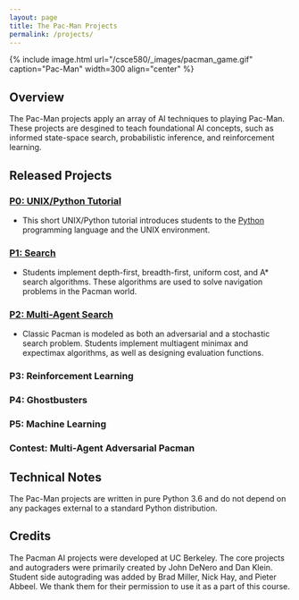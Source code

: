 ```yaml
---
layout: page
title: The Pac-Man Projects
permalink: /projects/
---
```


{% include image.html url="/csce580/_images/pacman_game.gif" caption="Pac-Man" width=300 align="center" %}

## Overview
The Pac-Man projects apply an array of AI techniques to playing Pac-Man. These projects are desgined to teach foundational AI concepts, such as informed state-space search, probabilistic inference, and reinforcement learning.

## Released Projects

### [P0: UNIX/Python Tutorial](https://pooyanjamshidi.github.io/csce580/project0/)
- This short UNIX/Python tutorial introduces students to the [Python](http://www.python.org/) programming language and the UNIX environment.

### [P1: Search](https://pooyanjamshidi.github.io/csce580/project1/)
- Students implement depth-first, breadth-first, uniform cost, and A* search algorithms. These algorithms are used to solve navigation problems in the Pacman world.

### [P2: Multi-Agent Search](https://pooyanjamshidi.github.io/csce580/project2/) 
- Classic Pacman is modeled as both an adversarial and a stochastic search problem. Students implement multiagent minimax and expectimax algorithms, as well as designing evaluation functions.

### P3: Reinforcement Learning 

### P4: Ghostbusters 

### P5: Machine Learning 

### Contest: Multi-Agent Adversarial Pacman

## Technical Notes
The Pac-Man projects are written in pure Python 3.6 and do not depend on any packages external to a standard Python distribution.

## Credits
The Pacman AI projects were developed at UC Berkeley. The core projects and autograders were primarily created by John DeNero and Dan Klein. Student side autograding was added by Brad Miller, Nick Hay, and Pieter Abbeel. We thank them for their permission to use it as a part of this course.
